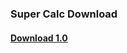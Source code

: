 ### Super Calc Download

#### [Download 1.0](https://github.com/GeoStudios/Downloads/releases/download/SuperCalc_1.0/SuperCalc.jar)
